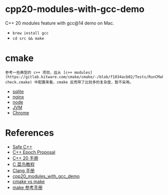 # cpp20-modules-with-gcc-demo

C++ 20 modules feature with gcc@14 demo on Mac.

* `brew install gcc`
* `cd src && make`

# cmake

    参考一些典型的 c++ 项目，且从 [c++ modules](https://gitlab.kitware.com/cmake/cmake/-/blob/f1034acb02/Tests/RunCMake/CXXModules/NinjaDependInfoExport-check.cmake) 中配置来看，cmake 反而带了比较多的复杂度，暂不采用。

* [sqlite](https://github.com/sqlite/sqlite/blob/master/main.mk)
* [nginx](https://github.com/nginx/nginx/tree/master/auto)
* [node](https://github.com/nodejs/node/blob/main/Makefile)
* [JVM](https://github.com/openjdk/jdk/blob/master/make/Init.gmk)
* [Chrome](https://github.com/chromium/chromium/blob/main/docs/mac_build_instructions.md)

# References

* [Safe C++](https://safecpp.org/draft.html)
* [C++ Epoch Proposal](https://www.open-std.org/jtc1/sc22/wg21/docs/papers/2020/p1881r1.html)
* [C++ 20 手册](https://zh.cppreference.com/w/cpp/language/modules)
* [C 菜鸟教程](https://www.runoob.com/cplusplus/cpp-tutorial.html)
* [Clang 手册](https://releases.llvm.org/18.1.8/tools/clang/docs/StandardCPlusPlusModules.html)
* [cpp20_modules_with_gcc_demo](https://github.com/fvilante/cpp20_modules_with_gcc_demo/tree/master)
* [cmake vs make](https://earthly.dev/blog/cmake-vs-make-diff/)
* [make 参考手册](https://www.gy328.com/ref/docs/make.html)

